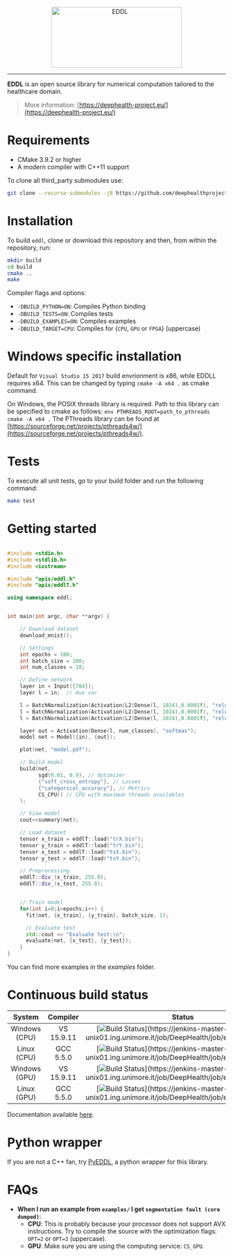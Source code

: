 <p align="center">
  <img src="https://raw.githubusercontent.com/salvacarrion/salvacarrion.github.io/master/assets/hot-linking/logo-eddl.png" alt="EDDL" height="140" width="300">
</p>

-----------------

**EDDL** is an open source library for numerical computation tailored to the healthcare domain.
> More information: [https://deephealth-project.eu/](https://deephealth-project.eu/)


# Requirements

- CMake 3.9.2 or higher
- A modern compiler with C++11 support

To clone all third_party submodules use:

```bash
git clone --recurse-submodules -j8 https://github.com/deephealthproject/eddl.git
```


# Installation

To build `eddl`, clone or download this repository and then, from within the repository, run:

```bash
mkdir build
cd build
cmake ..
make
```

Compiler flags and options:

- `-DBUILD_PYTHON=ON`: Compiles Python binding
- `-DBUILD_TESTS=ON`: Compiles tests
- `-DBUILD_EXAMPLES=ON`: Compiles examples
- `-DBUILD_TARGET=CPU`: Compiles for {`CPU`, `GPU` or `FPGA`} (uppercase)


# Windows specific installation

Default for `Visual Studio 15 2017` build envrionment is x86, while EDDLL requires x64. This can be changed by typing `cmake -A x64 .` as cmake command.

On Windows, the POSIX threads library is required. Path to this library can be specified to cmake as follows: `env PTHREADS_ROOT=path_to_pthreads cmake -A x64 .`
The PThreads library can be found at [https://sourceforge.net/projects/pthreads4w/](https://sourceforge.net/projects/pthreads4w/).


# Tests

To execute all unit tests, go to your build folder and run the following command:

```bash
make test
```


# Getting started

```c++

#include <stdio.h>
#include <stdlib.h>
#include <iostream>

#include "apis/eddl.h"
#include "apis/eddlT.h"

using namespace eddl;


int main(int argc, char **argv) {

    // Download dataset
    download_mnist();

    // Settings
    int epochs = 100;
    int batch_size = 100;
    int num_classes = 10;

    // Define network
    layer in = Input({784});
    layer l = in;  // Aux var

    l = BatchNormalization(Activation(L2(Dense(l, 1024),0.0001f), "relu"));
    l = BatchNormalization(Activation(L2(Dense(l, 1024),0.0001f), "relu"));
    l = BatchNormalization(Activation(L2(Dense(l, 1024),0.0001f), "relu"));

    layer out = Activation(Dense(l, num_classes), "softmax");
    model net = Model({in}, {out});

    plot(net, "model.pdf");

    // Build model
    build(net,
          sgd(0.01, 0.9), // Optimizer
          {"soft_cross_entropy"}, // Losses
          {"categorical_accuracy"}, // Metrics
          CS_CPU() // CPU with maximum threads availables
    );

    // View model
    cout<<summary(net);

    // Load dataset
    tensor x_train = eddlT::load("trX.bin");
    tensor y_train = eddlT::load("trY.bin");
    tensor x_test = eddlT::load("tsX.bin");
    tensor y_test = eddlT::load("tsY.bin");

    // Preprocessing
    eddlT::div_(x_train, 255.0);
    eddlT::div_(x_test, 255.0);


    // Train model
    for(int i=0;i<epochs;i++) {
      fit(net, {x_train}, {y_train}, batch_size, 1);

      // Evaluate test
      std::cout << "Evaluate test:\n";
      evaluate(net, {x_test}, {y_test});
    }
}

```

You can find more examples in the _examples_ folder.


# Continuous build status

| System  |  Compiler  | Status |
|:-------:|:----------:|:------:|
| Windows (CPU) | VS 15.9.11 | [![Build Status](https://jenkins-master-deephealth-unix01.ing.unimore.it/badge/job/DeepHealth/job/eddl/job/master/windows_end?)](https://jenkins-master-deephealth-unix01.ing.unimore.it/job/DeepHealth/job/eddl/job/master/)      |
| Linux (CPU)   | GCC 5.5.0  | [![Build Status](https://jenkins-master-deephealth-unix01.ing.unimore.it/badge/job/DeepHealth/job/eddl/job/master/linux_end?)](https://jenkins-master-deephealth-unix01.ing.unimore.it/job/DeepHealth/job/eddl/job/master/)        |
| Windows (GPU) | VS 15.9.11 | [![Build Status](https://jenkins-master-deephealth-unix01.ing.unimore.it/badge/job/DeepHealth/job/eddl/job/master/windows_gpu_end?)](https://jenkins-master-deephealth-unix01.ing.unimore.it/job/DeepHealth/job/eddl/job/master/)  |
| Linux (GPU)   | GCC 5.5.0  | [![Build Status](https://jenkins-master-deephealth-unix01.ing.unimore.it/badge/job/DeepHealth/job/eddl/job/master/linux_gpu_end?)](https://jenkins-master-deephealth-unix01.ing.unimore.it/job/DeepHealth/job/eddl/job/master/)    |

Documentation available [here](http://imagelab.ing.unimore.it/eddl/).


# Python wrapper

If you are not a C++ fan, try [PyEDDL](https://github.com/deephealthproject/pyeddl), a python wrapper for this library.

# FAQs

- **When I run an example from `examples/` I get `segmentation fault (core dumped)`**:
    - **CPU**: This is probably because your processor does not support
    AVX instructions. Try to compile the source with the optimization flags: `OPT=2` or `OPT=3` (uppercase).
    - **GPU**: Make sure you are using the computing service: `CS_GPU`.
